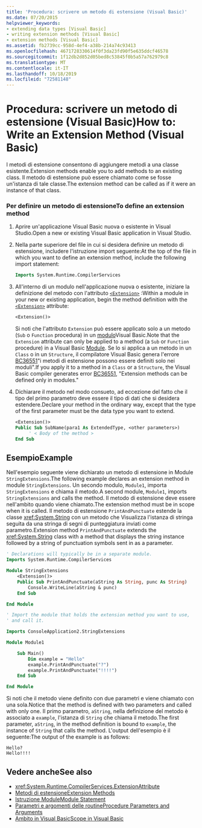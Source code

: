 ```yaml
---
title: 'Procedura: scrivere un metodo di estensione (Visual Basic)'
ms.date: 07/20/2015
helpviewer_keywords:
- extending data types [Visual Basic]
- writing extension methods [Visual Basic]
- extension methods [Visual Basic]
ms.assetid: fb2739cc-958d-4ef4-a38b-214a74c93413
ms.openlocfilehash: 4671728330614f0f3da23fd90f5e635ddcf46578
ms.sourcegitcommit: 1f12db2d852d05bed8c53845f0b5a57a762979c8
ms.translationtype: MT
ms.contentlocale: it-IT
ms.lasthandoff: 10/18/2019
ms.locfileid: "72581148"
---
```

# <a name="how-to-write-an-extension-method-visual-basic"></a><span data-ttu-id="281ba-102">Procedura: scrivere un metodo di estensione (Visual Basic)</span><span class="sxs-lookup"><span data-stu-id="281ba-102">How to: Write an Extension Method (Visual Basic)</span></span>

<span data-ttu-id="281ba-103">I metodi di estensione consentono di aggiungere metodi a una classe esistente.</span><span class="sxs-lookup"><span data-stu-id="281ba-103">Extension methods enable you to add methods to an existing class.</span></span> <span data-ttu-id="281ba-104">Il metodo di estensione può essere chiamato come se fosse un'istanza di tale classe.</span><span class="sxs-lookup"><span data-stu-id="281ba-104">The extension method can be called as if it were an instance of that class.</span></span>

### <a name="to-define-an-extension-method"></a><span data-ttu-id="281ba-105">Per definire un metodo di estensione</span><span class="sxs-lookup"><span data-stu-id="281ba-105">To define an extension method</span></span>

1. <span data-ttu-id="281ba-106">Aprire un'applicazione Visual Basic nuova o esistente in Visual Studio.</span><span class="sxs-lookup"><span data-stu-id="281ba-106">Open a new or existing Visual Basic application in Visual Studio.</span></span>

2. <span data-ttu-id="281ba-107">Nella parte superiore del file in cui si desidera definire un metodo di estensione, includere l'istruzione import seguente:</span><span class="sxs-lookup"><span data-stu-id="281ba-107">At the top of the file in which you want to define an extension method, include the following import statement:</span></span>

    ```vb
    Imports System.Runtime.CompilerServices
    ```

3. <span data-ttu-id="281ba-108">All'interno di un modulo nell'applicazione nuova o esistente, iniziare la definizione del metodo con l'attributo [`<Extension>`](xref:System.Runtime.CompilerServices.ExtensionAttribute) :</span><span class="sxs-lookup"><span data-stu-id="281ba-108">Within a module in your new or existing application, begin the method definition with the [`<Extension>`](xref:System.Runtime.CompilerServices.ExtensionAttribute) attribute:</span></span>

    ```vb
    <Extension()>
    ```

    <span data-ttu-id="281ba-109">Si noti che l'attributo `Extension` può essere applicato solo a un metodo (`Sub` o `Function` procedura) in un [modulo](../../../language-reference/statements/module-statement.md)Visual Basic.</span><span class="sxs-lookup"><span data-stu-id="281ba-109">Note that the `Extension` attribute can only be applied to a method (a `Sub` or `Function` procedure) in a Visual Basic [Module](../../../language-reference/statements/module-statement.md).</span></span> <span data-ttu-id="281ba-110">Se lo si applica a un metodo in un `Class` o in un `Structure`, il compilatore Visual Basic genera l'errore [BC36551](../../../misc/bc36551.md)"i metodi di estensione possono essere definiti solo nei moduli".</span><span class="sxs-lookup"><span data-stu-id="281ba-110">If you apply it to a method in a `Class` or a `Structure`, the Visual Basic compiler generates error [BC36551](../../../misc/bc36551.md), "Extension methods can be defined only in modules."</span></span>

4. <span data-ttu-id="281ba-111">Dichiarare il metodo nel modo consueto, ad eccezione del fatto che il tipo del primo parametro deve essere il tipo di dati che si desidera estendere.</span><span class="sxs-lookup"><span data-stu-id="281ba-111">Declare your method in the ordinary way, except that the type of the first parameter must be the data type you want to extend.</span></span>

    ```vb
    <Extension()>
    Public Sub SubName(para1 As ExtendedType, <other parameters>)
         ' < Body of the method >
    End Sub
    ```

## <a name="example"></a><span data-ttu-id="281ba-112">Esempio</span><span class="sxs-lookup"><span data-stu-id="281ba-112">Example</span></span>

<span data-ttu-id="281ba-113">Nell'esempio seguente viene dichiarato un metodo di estensione in Module `StringExtensions`.</span><span class="sxs-lookup"><span data-stu-id="281ba-113">The following example declares an extension method in module `StringExtensions`.</span></span> <span data-ttu-id="281ba-114">Un secondo modulo, `Module1`, importa `StringExtensions` e chiama il metodo.</span><span class="sxs-lookup"><span data-stu-id="281ba-114">A second module, `Module1`, imports `StringExtensions` and calls the method.</span></span> <span data-ttu-id="281ba-115">Il metodo di estensione deve essere nell'ambito quando viene chiamato.</span><span class="sxs-lookup"><span data-stu-id="281ba-115">The extension method must be in scope when it is called.</span></span> <span data-ttu-id="281ba-116">Il metodo di estensione `PrintAndPunctuate` estende la classe <xref:System.String> con un metodo che Visualizza l'istanza di stringa seguita da una stringa di segni di punteggiatura inviati come parametro.</span><span class="sxs-lookup"><span data-stu-id="281ba-116">Extension method `PrintAndPunctuate` extends the <xref:System.String> class with a method that displays the string instance followed by a string of punctuation symbols sent in as a parameter.</span></span>

```vb
' Declarations will typically be in a separate module.
Imports System.Runtime.CompilerServices

Module StringExtensions
    <Extension()>
    Public Sub PrintAndPunctuate(aString As String, punc As String)
        Console.WriteLine(aString & punc)
    End Sub

End Module
```

```vb
' Import the module that holds the extension method you want to use,
' and call it.

Imports ConsoleApplication2.StringExtensions

Module Module1

    Sub Main()
        Dim example = "Hello"
        example.PrintAndPunctuate("?")
        example.PrintAndPunctuate("!!!!")
    End Sub

End Module
```

<span data-ttu-id="281ba-117">Si noti che il metodo viene definito con due parametri e viene chiamato con una sola.</span><span class="sxs-lookup"><span data-stu-id="281ba-117">Notice that the method is defined with two parameters and called with only one.</span></span> <span data-ttu-id="281ba-118">Il primo parametro, `aString`, nella definizione del metodo è associato a `example`, l'istanza di `String` che chiama il metodo.</span><span class="sxs-lookup"><span data-stu-id="281ba-118">The first parameter, `aString`, in the method definition is bound to `example`, the instance of `String` that calls the method.</span></span> <span data-ttu-id="281ba-119">L'output dell'esempio è il seguente:</span><span class="sxs-lookup"><span data-stu-id="281ba-119">The output of the example is as follows:</span></span>

```console
Hello?
Hello!!!!
```

## <a name="see-also"></a><span data-ttu-id="281ba-120">Vedere anche</span><span class="sxs-lookup"><span data-stu-id="281ba-120">See also</span></span>

- <xref:System.Runtime.CompilerServices.ExtensionAttribute>
- [<span data-ttu-id="281ba-121">Metodi di estensione</span><span class="sxs-lookup"><span data-stu-id="281ba-121">Extension Methods</span></span>](extension-methods.md)
- [<span data-ttu-id="281ba-122">Istruzione Module</span><span class="sxs-lookup"><span data-stu-id="281ba-122">Module Statement</span></span>](../../../language-reference/statements/module-statement.md)
- [<span data-ttu-id="281ba-123">Parametri e argomenti delle routine</span><span class="sxs-lookup"><span data-stu-id="281ba-123">Procedure Parameters and Arguments</span></span>](procedure-parameters-and-arguments.md)
- [<span data-ttu-id="281ba-124">Ambito in Visual Basic</span><span class="sxs-lookup"><span data-stu-id="281ba-124">Scope in Visual Basic</span></span>](../declared-elements/scope.md)
